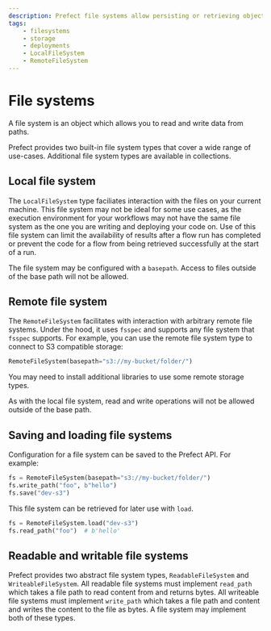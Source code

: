 ```yaml
---
description: Prefect file systems allow persisting or retrieving objects from remote or local data stores.
tags:
    - filesystems
    - storage
    - deployments
    - LocalFileSystem
    - RemoteFileSystem
---
```


# File systems

A file system is an object which allows you to read and write data from paths. 

Prefect provides two built-in file system types that cover a wide range of use-cases. Additional file system types are available in collections.

<!-- link to collcetions -->

## Local file system

The `LocalFileSystem` type faciliates interaction with the files on your current machine. This file system may not be ideal for some use cases, as the execution environment for your workflows may not have the same file system as the one you are writing and deploying your code on. Use of this file system can limit the availability of results after a flow run has completed or prevent the code for a flow from being retrieved successfully at the start of a run.

<!-- above needs editing -->

The file system may be configured with a `basepath`. Access to files outside of the base path will not be allowed.

## Remote file system

The `RemoteFileSystem` facilitates with interaction with arbitrary remote file systems. Under the hood, it uses `fsspec` and supports any file system that `fsspec` supports. For example, you can use the remote file system type to connect to S3 compatible storage:

<!-- link to fsspec docs -->

```python
RemoteFileSystem(basepath="s3://my-bucket/folder/")
```

You may need to install additional libraries to use some remote storage types.

As with the local file system, read and write operations will not be allowed outside of the base path.



## Saving and loading file systems

Configuration for a file system can be saved to the Prefect API. For example:

```python
fs = RemoteFileSystem(basepath="s3://my-bucket/folder/")
fs.write_path("foo", b"hello")
fs.save("dev-s3")
```

This file system can be retrieved for later use with `load`.

```python
fs = RemoteFileSystem.load("dev-s3")
fs.read_path("foo")  # b'hello'
```

## Readable and writable file systems

Prefect provides two abstract file system types, `ReadableFileSystem` and `WriteableFileSystem`. All readable file systems must implement `read_path` which takes a file path to read content from and returns bytes. All writeable file systems must implement `write_path` which takes a file path and content and writes the content to the file as bytes. A file system may implement both of these types.